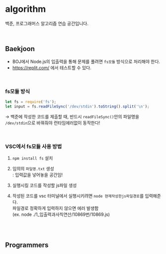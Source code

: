 # algorithm
백준, 프로그래머스 알고리즘 연습 공간입니다.

<br />

## Baekjoon
- BOJ에서 Node.js의 입출력을 통해 문제를 풀려면 `fs모듈` 방식으로 처리해야 한다.
- https://replit.com/ 에서 테스트할 수 있다.

<br />

### fs모듈 방식

```javascript
let fs = require('fs');
let input = fs.readFileSync('/dev/stdin').toString().split('\n');
```
→ 백준에 작성한 코드를 제출할 때, 반드시 `readFileSync()`안의 파일명을 `/dev/stdin`으로 바꿔줘야 런타임에러없이 동작한다!

<br />

### VSC에서 fs모듈 사용 방법

1. `npm install fs` 설치

2. 임의의 `파일명.txt` 생성   
  : 입력값을 넣어놓을 공간임!

3. 실행시킬 코드를 작성할 js파일 생성

4. 작성된 코드를 vsc 터미널에서 실행시키려면 `node 현재작성한js파일경로`를 입력해준다.      
  파일경로 정확하게 입력하지 않으면 에러 발생함    
  (ex. node ./1_입출력과사칙연산/10869번/10869.js)   


<br />
<br />

## Programmers

<br />